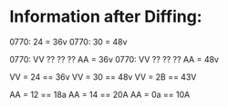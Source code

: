 # Information after Diffing:

0770: 24 = 36v
0770: 30 = 48v

0770: VV ?? ?? ?? AA = 36v
0770: VV ?? ?? ?? AA = 48v

VV = 24 == 36v
VV = 30 == 48v
VV = 2B == 43V

AA = 12 == 18a
AA = 14 == 20A
AA = 0a == 10A

